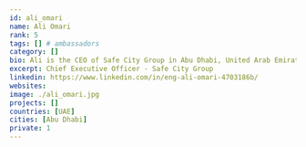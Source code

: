 ```yaml
---
id: ali_omari
name: Ali Omari
rank: 5
tags: [] # ambassadors
category: []
bio: Ali is the CEO of Safe City Group in Abu Dhabi, United Arab Emirates. 20 years of accumulative experience in the industry with a passion to concentrate on providing the latest technologies and solutions. I believe in ThreeFold Foundation’s dream in helping the world to become a better place.
excerpt: Chief Executive Officer - Safe City Group
linkedin: https://www.linkedin.com/in/eng-ali-omari-4703186b/
websites: 
image: ./ali_omari.jpg
projects: []
countries: [UAE]
cities: [Abu Dhabi]
private: 1
---
```



